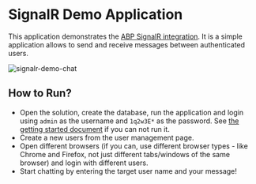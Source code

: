 # SignalR Demo Application

This application demonstrates the [ABP SignalR integration](https://docs.abp.io/en/abp/latest/SignalR-Integration). It is a simple application allows to send and receive messages between authenticated users.

![signalr-demo-chat](signalr-demo-chat.png)

## How to Run?

* Open the solution, create the database, run the application and login using `admin` as the username and `1q2w3E*` as the password. See [the getting started document](https://docs.abp.io/en/abp/latest/Getting-Started?UI=MVC&DB=EF&Tiered=Yes) if you can not run it.
* Create a new users from the user management page.
* Open different browsers (if you can, use different browser types - like Chrome and Firefox, not just different tabs/windows of the same browser) and login with different users.
* Start chatting by entering the target user name and your message!